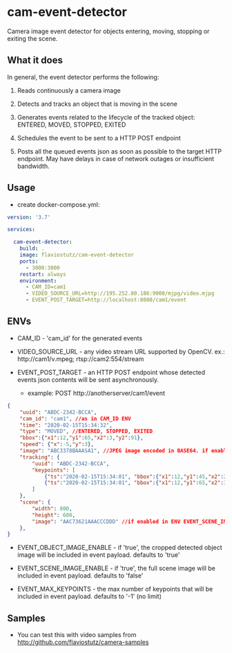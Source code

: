 # cam-event-detector

Camera image event detector for objects entering, moving, stopping or exiting the scene.

## What it does

In general, the event detector performs the following:

1. Reads continuously a camera image

2. Detects and tracks an object that is moving in the scene

3. Generates events related to the lifecycle of the tracked object: ENTERED, MOVED, STOPPED, EXITED

4. Schedules the event to be sent to a HTTP POST endpoint

5. Posts all the queued events json as soon as possible to the target HTTP endpoint. May have delays in case of network outages or insufficient bandwidth.

## Usage

* create docker-compose.yml:

```yml
version: '3.7'

services:

  cam-event-detector:
    build: .
    image: flaviostutz/cam-event-detector
    ports:
      - 3000:3000
    restart: always
    environment:
      - CAM_ID=cam1
      - VIDEO_SOURCE_URL=http://195.252.80.186:9000/mjpg/video.mjpg
      - EVENT_POST_TARGET=http://localhost:8080/cam1/event
```

## ENVs

* CAM_ID - 'cam_id' for the generated events

* VIDEO_SOURCE_URL - any video stream URL supported by OpenCV. ex.: http://cam1/v.mpeg; rtsp://cam2:554/stream

* EVENT_POST_TARGET - an HTTP POST endpoint whose detected events json contents will be sent asynchronously.

  * example: POST http://anotherserver/cam1/event

```json
{
    "uuid": "ABDC-2342-BCCA",
    "cam_id": "cam1", //as in CAM_ID ENV
    "time": "2020-02-15T15:34:32",
    "type": "MOVED", //ENTERED, STOPPED, EXITED
    "bbox":{"x1":12,"y1":65,"x2":3,"y2":91},
    "speed": {"x":-5,"y":3},
    "image": "ABC3378BAAASA1", //JPEG image encoded in BASE64. if enabled in ENV EVENT_OBJECT_IMAGE_ENABLE
    "tracking": {
        "uuid": "ABDC-2342-BCCA",
        "keypoints": [
            {"ts":"2020-02-15T15:34:01", "bbox":{"x1":12,"y1":45,"x2":23,"y2":81}, "speed":{"x":-2,"y":1}},
            {"ts":"2020-02-15T15:34:01", "bbox":{"x1":12,"y1":65,"x2":3,"y2":91}, "speed":{"x":-5,"y":3}}
        ]
    },
    "scene": {
        "width": 800,
        "height": 600,
        "image": "AAC73621AAACCCDDD" //if enabled in ENV EVENT_SCENE_IMAGE_ENABLE
    },
}
```

* EVENT_OBJECT_IMAGE_ENABLE - if 'true', the cropped detected object image will be included in event payload. defaults to 'true'

* EVENT_SCENE_IMAGE_ENABLE - if 'true', the full scene image will be included in event payload. defaults to 'false'

* EVENT_MAX_KEYPOINTS - the max number of keypoints that will be included in event payload. defaults to '-1' (no limit)

## Samples

* You can test this with video samples from http://github.com/flaviostutz/camera-samples
